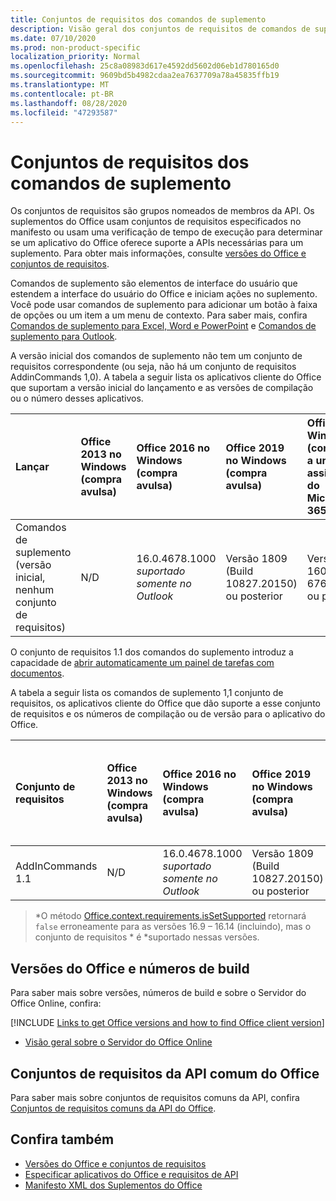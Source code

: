 ```yaml
---
title: Conjuntos de requisitos dos comandos de suplemento
description: Visão geral dos conjuntos de requisitos de comandos de suplemento do Office.
ms.date: 07/10/2020
ms.prod: non-product-specific
localization_priority: Normal
ms.openlocfilehash: 25c8a08983d617e4592dd5602d06eb1d780165d0
ms.sourcegitcommit: 9609bd5b4982cdaa2ea7637709a78a45835ffb19
ms.translationtype: MT
ms.contentlocale: pt-BR
ms.lasthandoff: 08/28/2020
ms.locfileid: "47293587"
---
```

# <a name="add-in-commands-requirement-sets"></a>Conjuntos de requisitos dos comandos de suplemento

Os conjuntos de requisitos são grupos nomeados de membros da API. Os suplementos do Office usam conjuntos de requisitos especificados no manifesto ou usam uma verificação de tempo de execução para determinar se um aplicativo do Office oferece suporte a APIs necessárias para um suplemento. Para obter mais informações, consulte [versões do Office e conjuntos de requisitos](../../develop/office-versions-and-requirement-sets.md).

Comandos de suplemento são elementos de interface do usuário que estendem a interface do usuário do Office e iniciam ações no suplemento. Você pode usar comandos de suplemento para adicionar um botão à faixa de opções ou um item a um menu de contexto. Para saber mais, confira [Comandos de suplemento para Excel, Word e PowerPoint](../../design/add-in-commands.md) e [Comandos de suplemento para Outlook](../../outlook/add-in-commands-for-outlook.md).

A versão inicial dos comandos de suplemento não tem um conjunto de requisitos correspondente (ou seja, não há um conjunto de requisitos AddinCommands 1,0). A tabela a seguir lista os aplicativos cliente do Office que suportam a versão inicial do lançamento e as versões de compilação ou o número desses aplicativos.  

| Lançar   |  Office 2013 no Windows<br>(compra avulsa) | Office 2016 no Windows<br>(compra avulsa) | Office 2019 no Windows<br>(compra avulsa) | Office no Windows<br>(conectado a uma assinatura do Microsoft 365)   |  Office no iPad<br>(conectado a uma assinatura do Microsoft 365)  |  Office no Mac<br>(conectado a uma assinatura do Microsoft 365)  | Office na Web  |
|:-----|:-----|:-----|:-----|:-----|:-----|:-----|:-----|
| Comandos de suplemento (versão inicial, nenhum conjunto de requisitos) | N/D | 16.0.4678.1000 *suportado somente no Outlook* | Versão 1809 (Build 10827.20150) ou posterior |Versão 1603 (Build 6769.0000) ou posterior | N/D | 15.33 ou posterior| Janeiro de 2016 |

O conjunto de requisitos 1.1 dos comandos do suplemento introduz a capacidade de [abrir automaticamente um painel de tarefas com documentos](../../develop/automatically-open-a-task-pane-with-a-document.md).

A tabela a seguir lista os comandos de suplemento 1,1 conjunto de requisitos, os aplicativos cliente do Office que dão suporte a esse conjunto de requisitos e os números de compilação ou de versão para o aplicativo do Office.

|  Conjunto de requisitos  |  Office 2013 no Windows<br>(compra avulsa) | Office 2016 no Windows<br>(compra avulsa) | Office 2019 no Windows<br>(compra avulsa) | Office no Windows<br>(conectado a uma assinatura do Microsoft 365)   |  Office no iPad<br>(conectado a uma assinatura do Microsoft 365)  |  Office no Mac<br>(conectado a uma assinatura do Microsoft 365)  | Office na Web  |  
|:-----|:-----|:-----|:-----|:-----|:-----|:-----|:-----|
| AddInCommands 1.1  | N/D | 16.0.4678.1000 *suportado somente no Outlook*  | Versão 1809 (Build 10827.20150) ou posterior | Versão 1705 (Build 8121.1000) ou posterior | N/D | 15.34 ou posterior\*| Maio de 2017 |

>\*O método [Office.context.requirements.isSetSupported](/javascript/api/office/office.requirementsetsupport#issetsupported-name--minversion-) retornará `false` erroneamente para as versões 16.9 &ndash; 16.14 (incluindo), mas o conjunto de requisitos * é *suportado nessas versões.

## <a name="office-versions-and-build-numbers"></a>Versões do Office e números de build

Para saber mais sobre versões, números de build e sobre o Servidor do Office Online, confira:

[!INCLUDE [Links to get Office versions and how to find Office client version](../../includes/links-get-office-versions-builds.md)]
- [Visão geral sobre o Servidor do Office Online](/officeonlineserver/office-online-server-overview)

## <a name="office-common-api-requirement-sets"></a>Conjuntos de requisitos da API comum do Office

Para saber mais sobre conjuntos de requisitos comuns da API, confira [Conjuntos de requisitos comuns da API do Office](office-add-in-requirement-sets.md).

## <a name="see-also"></a>Confira também

- [Versões do Office e conjuntos de requisitos](../../develop/office-versions-and-requirement-sets.md)
- [Especificar aplicativos do Office e requisitos de API](../../develop/specify-office-hosts-and-api-requirements.md)
- [Manifesto XML dos Suplementos do Office](../../develop/add-in-manifests.md)
